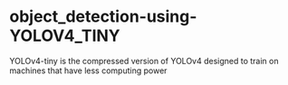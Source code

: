 # object_detection-using-YOLOV4_TINY
YOLOv4-tiny is the compressed version of YOLOv4 designed to train on machines that have less computing power
